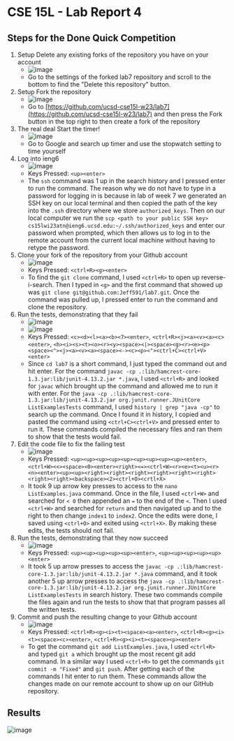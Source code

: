 # CSE 15L - Lab Report 4
## Steps for the Done Quick Competition
1. Setup Delete any existing forks of the repository you have on your account
    - ![image](https://user-images.githubusercontent.com/67081225/221300608-2d52bdb8-f5c6-412a-9608-abd789c4b185.png)
    - Go to the settings of the forked lab7 repository and scroll to the bottom to find the "Delete this repository" button.
2. Setup Fork the repository
    - ![image](https://user-images.githubusercontent.com/67081225/221301311-ab5d61ac-8939-4cf5-a217-e127961d7e01.png)
    - Go to [https://github.com/ucsd-cse15l-w23/lab7](https://github.com/ucsd-cse15l-w23/lab7) and then press the Fork button in the top right to then create a fork of the repository 
3. The real deal Start the timer!
    - ![image](https://user-images.githubusercontent.com/67081225/221301853-f808ac94-1320-4637-a9d3-c00ab6d9748d.png)
    - Go to Google and search up timer and use the stopwatch setting to time yourself
4. Log into ieng6
    - ![image](https://user-images.githubusercontent.com/67081225/221303388-86119fa9-c10b-42a9-b062-dbab2767723c.png)
    - Keys Pressed: `<up><enter>`
    - The `ssh` command was 1 up in the search history and I pressed enter to run the command. The reason why we do not have to type in a password for logging in is because in lab of week 7 we generated an SSH key on our local terminal and then copied the path of the key into the `.ssh` directory where we store `authorized_keys`. Then on our local computer we run the `scp <path to your public SSH key> cs15lwi23atn@ieng6.ucsd.edu:~/.ssh/authorized_keys` and enter our password when prompted, which then allows us to log in to the remote account from the current local machine without having to retype the password.
5. Clone your fork of the repository from your Github account
    - ![image](https://user-images.githubusercontent.com/67081225/221303937-8f06ddaa-a47e-45a8-ba6b-af73a388446b.png)
    - Keys Pressed: `<ctrl+R><g><enter>`
    - To find the `git clone` command, I used `<ctrl+R>` to open up reverse-i-search. Then I typed in `<g>` and the first command that showed up was `git clone git@github.com:Jeff591/lab7.git`. Once the command was pulled up, I pressed enter to run the command and clone the repository. 
6. Run the tests, demonstrating that they fail
    - ![image](https://user-images.githubusercontent.com/67081225/223595756-18b96724-466e-4c88-9ad9-2e64377b4a2b.png)
    - ![image](https://user-images.githubusercontent.com/67081225/223595820-f3a869d5-0828-4af8-ba38-d670ca2f7008.png)
    - Keys Pressed: `<c><d><l><a><b><7><enter>`, `<ctrl+R><j><a><v><a><c><enter>`, `<h><i><s><t><o><r><y><space><|><space><g><r><e><p><space><"><j><a><v><a><space><-><c><p><"><ctrl+C><ctrl+V><enter>`
    - Since `cd lab7` is a short command, I just typed the command out and hit enter. For the command `javac -cp .:lib/hamcrest-core-1.3.jar:lib/junit-4.13.2.jar *.java`, I used `<ctrl+R>` and looked for `javac` which brought up the command and allowed me to run it with enter. For the `java -cp .:lib/hamcrest-core-1.3.jar:lib/junit-4.13.2.jar org.junit.runner.JUnitCore ListExamplesTests` command, I used `history | grep "java -cp"` to search up the command. Once I found it in history, I copied and pasted the command using `<ctrl+C><ctrl+V>` and pressed enter to run it. These commands compiled the necessary files and ran them to show that the tests would fail.
7. Edit the code file to fix the failing test
    - ![image](https://user-images.githubusercontent.com/67081225/221308431-6a34cc22-a433-44ee-b7e4-b95bb9ad75c7.png)
    - Keys Pressed: `<up><up><up><up><up><up><up><up><up><enter>`, `<ctrl+W><<><space><0><enter><right><=><ctrl+W><r><e><t><u><r><n><enter><up><up><right><right><right><right><right><right><right><right><backspace><2><ctrl+O><crtl+X>`
    - It took 9 up arrow key presses to access to the `nano ListExamples.java` command. Once in the file, I used `<ctrl+W>` and searched for `< 0` then appended an `=` to the end of the `<`. Then I used `<ctrl+W>` and searched for `return` and then navigated up and to the right to then change `index1` to `index2`. Once the edits were done, I saved using `<ctrl+O>` and exited using `<ctrl+X>`. By making these edits, the tests should not fail.
8. Run the tests, demonstrating that they now succeed
    - ![image](https://user-images.githubusercontent.com/67081225/223596770-c376d611-c63b-4956-a284-5b0951ed6f61.png)
    - Keys Pressed: `<up><up><up><up><up><enter>`, `<up><up><up><up><up><enter>`
    - It took 5 up arrow presses to access the `javac -cp .:lib/hamcrest-core-1.3.jar:lib/junit-4.13.2.jar *.java` command, and it took another 5 up arrow presses to access the `java -cp .:lib/hamcrest-core-1.3.jar:lib/junit-4.13.2.jar org.junit.runner.JUnitCore ListExamplesTests` in search history. These two commands compile the files again and run the tests to show that that program passes all the written tests.
9. Commit and push the resulting change to your Github account
    - ![image](https://user-images.githubusercontent.com/67081225/223597154-a842182d-46b3-477f-a25c-2d115824b97a.png)
    - Keys Pressed: `<ctrl+R><g><i><t><space><a><enter>`, `<ctrl+R><g><i><t><space><c><enter>`, `<ctrl+R><g><i><t><space><p><enter>`
    - To get the command `git add ListExamples.java`, I used `<ctrl+R>` and typed `git a` which brought up the most recent git add command. In a similar way I used `<ctrl+R>` to get the commands `git commit -m "Fixed"` and `git push`. After getting each of the commands I hit enter to run them. These commands allow the changes made on our remote account to show up on our GitHub repository.

## Results
![image](https://user-images.githubusercontent.com/67081225/223599251-3685148b-a464-40b3-9198-06e6a0c6ef72.png)
 

